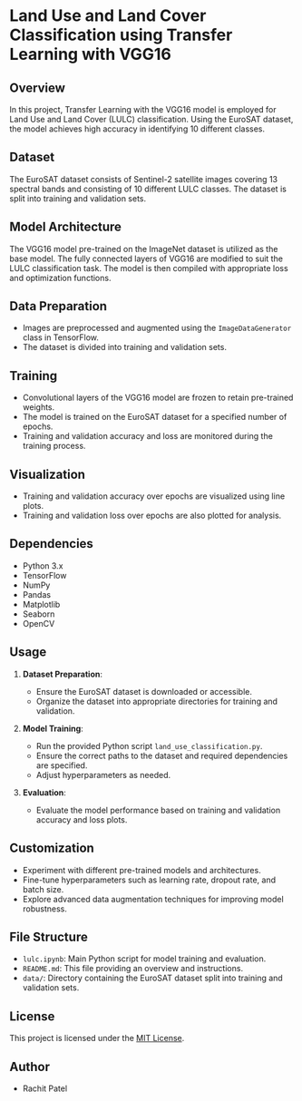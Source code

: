 # Land Use and Land Cover Classification using Transfer Learning with VGG16

## Overview

In this project, Transfer Learning with the VGG16 model is employed for Land Use and Land Cover (LULC) classification. Using the EuroSAT dataset, the model achieves high accuracy in identifying 10 different classes.

## Dataset

The EuroSAT dataset consists of Sentinel-2 satellite images covering 13 spectral bands and consisting of 10 different LULC classes. The dataset is split into training and validation sets.

## Model Architecture

The VGG16 model pre-trained on the ImageNet dataset is utilized as the base model. The fully connected layers of VGG16 are modified to suit the LULC classification task. The model is then compiled with appropriate loss and optimization functions.

## Data Preparation

- Images are preprocessed and augmented using the `ImageDataGenerator` class in TensorFlow.
- The dataset is divided into training and validation sets.

## Training

- Convolutional layers of the VGG16 model are frozen to retain pre-trained weights.
- The model is trained on the EuroSAT dataset for a specified number of epochs.
- Training and validation accuracy and loss are monitored during the training process.

## Visualization

- Training and validation accuracy over epochs are visualized using line plots.
- Training and validation loss over epochs are also plotted for analysis.

## Dependencies

- Python 3.x
- TensorFlow
- NumPy
- Pandas
- Matplotlib
- Seaborn
- OpenCV

## Usage

1. **Dataset Preparation**:
   - Ensure the EuroSAT dataset is downloaded or accessible.
   - Organize the dataset into appropriate directories for training and validation.

2. **Model Training**:
   - Run the provided Python script `land_use_classification.py`.
   - Ensure the correct paths to the dataset and required dependencies are specified.
   - Adjust hyperparameters as needed.

3. **Evaluation**:
   - Evaluate the model performance based on training and validation accuracy and loss plots.

## Customization

- Experiment with different pre-trained models and architectures.
- Fine-tune hyperparameters such as learning rate, dropout rate, and batch size.
- Explore advanced data augmentation techniques for improving model robustness.

## File Structure

- `lulc.ipynb`: Main Python script for model training and evaluation.
- `README.md`: This file providing an overview and instructions.
- `data/`: Directory containing the EuroSAT dataset split into training and validation sets.

## License

This project is licensed under the [MIT License](LICENSE).

## Author

- Rachit Patel

